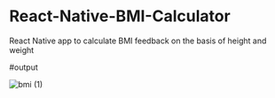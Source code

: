 # React-Native-BMI-Calculator

React Native app to calculate BMI feedback on the basis of height and weight

#output






![bmi (1)](https://user-images.githubusercontent.com/64143721/166222456-38cfdce6-f4e2-46ee-baee-a6029d1e5577.gif)
